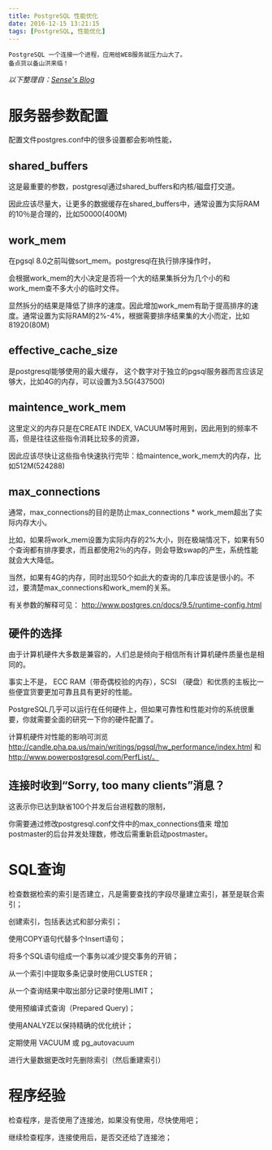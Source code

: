```yaml
---
title: PostgreSQL 性能优化
date: 2016-12-15 13:21:15
tags: [PostgreSQL, 性能优化]
---
```


    PostgreSQL 一个连接一个进程，应用给WEB服务就压力山大了。
    备点货以备山洪来临！


*以下整理自：[Sense's Blog](http://blog.gdsyzx.edu.cn/sense/?p=460#content)*


# 服务器参数配置

配置文件postgres.conf中的很多设置都会影响性能，

## shared_buffers

这是最重要的参数，postgresql通过shared_buffers和内核/磁盘打交道。

因此应该尽量大，让更多的数据缓存在shared_buffers中，通常设置为实际RAM的10％是合理的，比如50000(400M)

## work_mem

在pgsql 8.0之前叫做sort_mem。postgresql在执行排序操作时，

会根据work_mem的大小决定是否将一个大的结果集拆分为几个小的和work_mem查不多大小的临时文件。

显然拆分的结果是降低了排序的速度。因此增加work_mem有助于提高排序的速度。通常设置为实际RAM的2%-4%，根据需要排序结果集的大小而定，比如81920(80M)
## effective_cache_size

是postgresql能够使用的最大缓存，
这个数字对于独立的pgsql服务器而言应该足够大，比如4G的内存，可以设置为3.5G(437500)

## maintence_work_mem

这里定义的内存只是在CREATE INDEX, VACUUM等时用到，因此用到的频率不高，但是往往这些指令消耗比较多的资源，

因此应该尽快让这些指令快速执行完毕：给maintence_work_mem大的内存，比如512M(524288)

## max_connections

通常，max_connections的目的是防止max_connections * work_mem超出了实际内存大小。

比如，如果将work_mem设置为实际内存的2%大小，则在极端情况下，如果有50个查询都有排序要求，而且都使用2％的内存，则会导致swap的产生，系统性能就会大大降低。

当然，如果有4G的内存，同时出现50个如此大的查询的几率应该是很小的。不过，要清楚max_connections和work_mem的关系。

有关参数的解释可见： http://www.postgres.cn/docs/9.5/runtime-config.html

## 硬件的选择

由于计算机硬件大多数是兼容的，人们总是倾向于相信所有计算机硬件质量也是相同的。

事实上不是， ECC RAM（带奇偶校验的内存），SCSI （硬盘）和优质的主板比一些便宜货要更加可靠且具有更好的性能。

PostgreSQL几乎可以运行在任何硬件上，但如果可靠性和性能对你的系统很重要，你就需要全面的研究一下你的硬件配置了。

计算机硬件对性能的影响可浏览 http://candle.pha.pa.us/main/writings/pgsql/hw_performance/index.html 和 http://www.powerpostgresql.com/PerfList/。

## 连接时收到“Sorry, too many clients”消息？

这表示你已达到缺省100个并发后台进程数的限制，

你需要通过修改postgresql.conf文件中的max_connections值来 增加postmaster的后台并发处理数，修改后需重新启动postmaster。


# SQL查询

检查数据检索的索引是否建立，凡是需要查找的字段尽量建立索引，甚至是联合索引；

创建索引，包括表达式和部分索引；

使用COPY语句代替多个Insert语句；

将多个SQL语句组成一个事务以减少提交事务的开销；

从一个索引中提取多条记录时使用CLUSTER；

从一个查询结果中取出部分记录时使用LIMIT；

使用预编译式查询（Prepared Query)；

使用ANALYZE以保持精确的优化统计；

定期使用 VACUUM 或 pg_autovacuum

进行大量数据更改时先删除索引（然后重建索引）

# 程序经验

检查程序，是否使用了连接池，如果没有使用，尽快使用吧；

继续检查程序，连接使用后，是否交还给了连接池；

